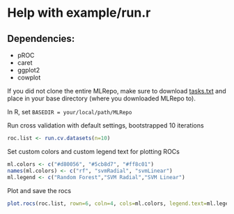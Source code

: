 # Help with example/run.r

## Dependencies:
* pROC
* caret
* ggplot2
* cowplot

If you did not clone the entire MLRepo, make sure to download [tasks.txt](web/data/tasks.txt) and place in your base directory (where you downloaded MLRepo to).

In R, set `BASEDIR = your/local/path/MLRepo`

Run cross validation with default settings, bootstrapped 10 iterations
```R
roc.list <- run.cv.datasets(n=10)
```

Set custom colors and custom legend text for plotting ROCs
```R
ml.colors <- c("#d80056", "#5cb8d7", "#ff8c01")
names(ml.colors) <- c("rf", "svmRadial", "svmLinear")
ml.legend <- c("Random Forest","SVM Radial","SVM Linear")
```

Plot and save the rocs
```R
plot.rocs(roc.list, rown=6, coln=4, cols=ml.colors, legend.text=ml.legend, outputfn="ml.rocs.pdf")
```
